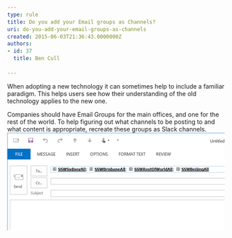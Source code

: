 ```yaml
---
type: rule
title: Do you add your Email groups as Channels?
uri: do-you-add-your-email-groups-as-channels
created: 2015-06-03T21:36:43.0000000Z
authors:
- id: 37
  title: Ben Cull

---
```


When adopting a new technology it can sometimes help to include a familiar paradigm. This helps users see how their understanding of the old technology applies to the new one.

Companies should have Email Groups for the main offices, and one for the rest of the world. To help figuring out what channels to be posting to and what content is appropriate, recreate these groups as Slack channels.
 ![ Our Main Office Email Groups![](slack-2.png)](slack-1.png)
